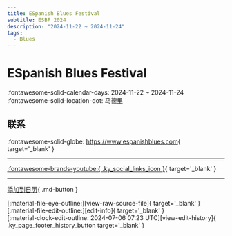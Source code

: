 ```yaml
---
title: ESpanish Blues Festival
subtitle: ESBF 2024
description: "2024-11-22 ~ 2024-11-24"
tags:
  - Blues
---
```


# ESpanish Blues Festival 

:fontawesome-solid-calendar-days: 2024-11-22 ~ 2024-11-24  
:fontawesome-solid-location-dot: 马德里  

## 联系

:fontawesome-solid-globe: <https://www.espanishblues.com>{ target='_blank' }  

---

 [:fontawesome-brands-youtube:{ .ky_social_links_icon }](https://youtube.com/@espanishbluesfestival8093){ target='_blank' }

---

[添加到日历](https://swing.news/ics/zh-Hans/2024/es_ES/espanish-blues-festival-2024.ics){ .md-button }

<div class="ky_page_footer" markdown>
<div class="ky_page_footer_trailing" markdown="span">
[:material-file-eye-outline:][view-raw-source-file]{ target='_blank' }
[:material-file-edit-outline:][edit-info]{ target='_blank' }
</div>
<div class="ky_page_footer_leading" markdown="span">
[:material-clock-edit-outline: 2024-07-06 07:23 UTC][view-edit-history]{ .ky_page_footer_history_button target='_blank' }
</div>
</div>

[view-raw-source-file]: https://github.com/swingdance/events/blob/main/2024/es_ES/espanish-blues-festival-2024.json "查看原始源文件"
[edit-info]: https://github.com/swingdance/events/issues/new?assignees=&labels=update+event&projects=&template=03-update_entity.yml&title=%5B2024%2Fes_ES%5D%20Update%20Event%3A%20ESpanish%20Blues%20Festival&region=es_ES&year=2024&id=espanish-blues-festival-2024&name=ESpanish%20Blues%20Festival&org_id= "编辑信息"

[view-edit-history]: https://github.com/swingdance/events/commits/main/2024/es_ES/espanish-blues-festival-2024.json "查看编辑历史"
